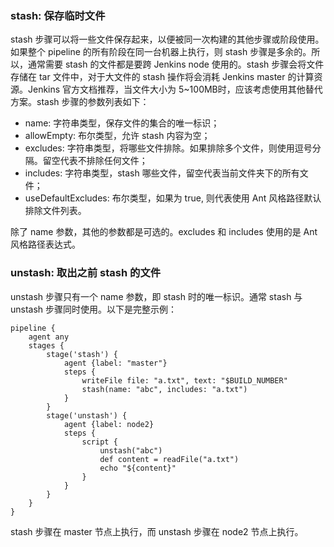 ### stash: 保存临时文件

stash 步骤可以将一些文件保存起来，以便被同一次构建的其他步骤或阶段使用。如果整个 pipeline 的所有阶段在同一台机器上执行，则 stash 步骤是多余的。所以，通常需要 stash 的文件都是要跨 Jenkins node 使用的。stash 步骤会将文件存储在 tar 文件中，对于大文件的 stash 操作将会消耗 Jenkins master 的计算资源。Jenkins 官方文档推荐，当文件大小为  5~100MB时，应该考虑使用其他替代方案。stash 步骤的参数列表如下：

- name: 字符串类型，保存文件的集合的唯一标识；
- allowEmpty: 布尔类型，允许 stash 内容为空；
- excludes: 字符串类型，将哪些文件排除。如果排除多个文件，则使用逗号分隔。留空代表不排除任何文件；
- includes: 字符串类型，stash 哪些文件，留空代表当前文件夹下的所有文件；
- useDefaultExcludes: 布尔类型，如果为 true, 则代表使用 Ant 风格路径默认排除文件列表。

除了 name 参数，其他的参数都是可选的。excludes 和 includes 使用的是 Ant 风格路径表达式。

### unstash: 取出之前 stash 的文件

unstash 步骤只有一个 name 参数，即 stash 时的唯一标识。通常 stash 与 unstash 步骤同时使用。以下是完整示例：

```
pipeline {
    agent any
    stages {
        stage('stash') {
            agent {label: "master"}
            steps {
                writeFile file: "a.txt", text: "$BUILD_NUMBER"
                stash(name: "abc", includes: "a.txt")
            }
        }
        stage('unstash') {
            agent {label: node2}
            steps {
                script {
                    unstash("abc")
                    def content = readFile("a.txt")
                    echo "${content}"
                }
            }
        }
    }
}
```

stash 步骤在 master 节点上执行，而 unstash 步骤在 node2 节点上执行。